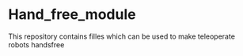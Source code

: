 # Hand_free_module
This repository contains filles which can be used to make teleoperate robots handsfree
